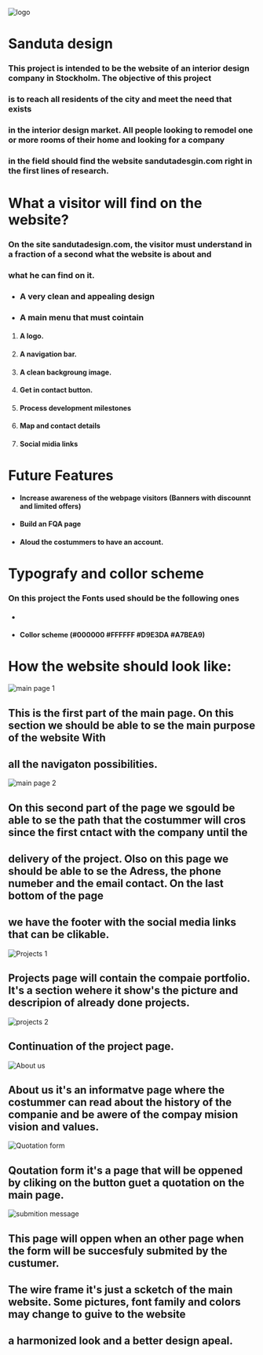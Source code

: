 ![logo](https://user-images.githubusercontent.com/101544012/169142836-203e786d-234d-45e7-8df4-870e5db3470c.png)
# **Sanduta design**


### This project is intended to be the website of an interior design company in Stockholm. The objective of this project 
### is to reach all residents of the city and meet the need that exists

### in the interior design market. All people looking to remodel one or more rooms of their home and looking for a company 
### in the field should find the website sandutadesgin.com right in the first lines of research.

# **What a visitor will find on the website?**

### On the site sandutadesign.com, the visitor must understand in a fraction of a second what the website is about and 
### what he can find on it.
* ### A very clean and appealing design
* ### A main menu that must cointain
1. #### A logo.
2. #### A navigation bar.
3. #### A clean backgroung image.
4. #### Get in contact button.
5. #### Process development milestones
6. #### Map and contact details
7. #### Social midia links
# 
# **Future Features** 
* #### Increase awareness of the webpage visitors (Banners with discounnt and limited offers)
* #### Build an FQA page
* #### Aloud the costummers to have an account.
#
# **Typografy and collor scheme**
### On this project the Fonts used should be the following ones
* #### 
* #### Collor scheme (#000000  #FFFFFF #D9E3DA #A7BEA9)
#
# **How the website should look like:**

![main page 1](https://user-images.githubusercontent.com/101544012/169135817-5871796a-6595-475f-a729-2fe0f31842c8.png)
## This is the first part of the main page. On this section we should be able to se the main purpose of the website With 
## all the navigaton possibilities.
![main page 2](https://user-images.githubusercontent.com/101544012/169135829-bfc0ab87-15e5-495d-b0b2-5d5f42c26f0d.png)
## On this second part of the page we sgould be able to se the path that the costummer will cros since the first cntact with the company until the 
## delivery of the project. Olso on this page we should be able to se the Adress, the phone numeber and the email contact. On the last bottom of the page 
## we have the footer with the social media links that can be clikable.
![Projects 1](https://user-images.githubusercontent.com/101544012/169135835-e9c3dd2e-1ff7-47d0-ba03-9d0d3c80b44f.png)
## Projects page will contain the compaie portfolio. It's a section wehere it show's the picture and descripion of already done projects.
![projects 2](https://user-images.githubusercontent.com/101544012/169135839-e092139b-4b17-4535-98fc-148b150151d6.png)  
## Continuation of the project page.
![About us](https://user-images.githubusercontent.com/101544012/169135842-ebd03617-65fb-4981-bcea-11a1bbad1cb5.png)
## About us it's an informatve page where the costummer can read about the history of the companie and be awere of the compay mision vision and values.
![Quotation form](https://user-images.githubusercontent.com/101544012/169135844-5015c4d2-dedd-4ee1-8503-4914297fc05a.png)
## Qoutation form it's a page that will be oppened by cliking on the button guet a quotation on the main page.
![submition message](https://user-images.githubusercontent.com/101544012/169141227-079145da-388c-45f7-9d9d-def8b1e7860d.png)
## This page will oppen when an other page when the form will be succesfuly submited by the custumer.

## The wire frame it's just a scketch of the main website. Some pictures, font family and colors may change to guive to the website 
## a harmonized look and a better design apeal.